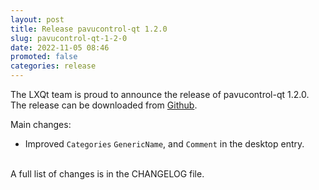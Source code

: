 ```yaml
---
layout: post
title: Release pavucontrol-qt 1.2.0
slug: pavucontrol-qt-1-2-0
date: 2022-11-05 08:46
promoted: false
categories: release
---
```


The LXQt team is proud to announce the release of pavucontrol-qt 1.2.0.
The release can be downloaded from [Github](https://github.com/lxqt/pavucontrol-qt/releases).

Main changes:

 * Improved `Categories` `GenericName`, and `Comment` in the desktop entry.

<br/>
A full list of changes is in the CHANGELOG file.
<br/>
